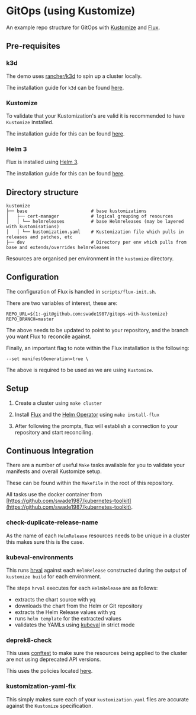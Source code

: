 # GitOps (using Kustomize)

An example repo structure for GitOps with [Kustomize](https://github.com/kubernetes-sigs/kustomize) and [Flux](https://github.com/fluxcd/flux).

## Pre-requisites

### k3d

The demo uses [rancher/k3d](https://github.com/rancher/k3d) to spin up a cluster locally.

The installation guide for `k3d` can be found [here](https://github.com/rancher/k3d#get).

### Kustomize

To validate that your Kustomization's are valid it is recommended to have `Kustomize` installed.

The installation guide for this can be found [here](https://github.com/kubernetes-sigs/kustomize).

### Helm 3

Flux is installed using [Helm 3](https://helm.sh/blog/helm-3-released/).

The installation guide for this can be found [here](https://helm.sh/docs/intro/install/). 

## Directory structure

```
kustomize
├── base                        # base kustomizations             
│   ├── cert-manager            # logical grouping of resources
│   │ └── helmreleases          # base Helmreleases (may be layered with kustomisations)
│   │ └── kustomization.yaml    # Kustomization file which pulls in releases and patches, etc
├── dev                         # Directory per env which pulls from base and extends/overrides helmreleases
```

Resources are organised per environment in the `kustomize` directory.

## Configuration

The configuration of Flux is handled in `scripts/flux-init.sh`.

There are two variables of interest, these are:

```
REPO_URL=${1:-git@github.com:swade1987/gitops-with-kustomize}
REPO_BRANCH=master
```

The above needs to be updated to point to your repository, and the branch you want Flux to reconcile against.

Finally, an important flag to note within the Flux installation is the following:

```
--set manifestGeneration=true \
```

The above is required to be used as we are using `Kustomize`.

## Setup

1. Create a cluster using `make cluster`

2. Install [Flux](https://github.com/fluxcd/flux) and the [Helm Operator](https://github.com/fluxcd/helm-operator) using `make install-flux`

3. After following the prompts, flux will establish a connection to your repository and start reconciling.

## Continuous Integration

There are a number of useful `Make` tasks available for you to validate your manifests and overall Kustomize setup.

These can be found within the `Makefile` in the root of this repository.

All tasks use the docker container from [https://github.com/swade1987/kubernetes-toolkit](https://github.com/swade1987/kubernetes-toolkit).

### check-duplicate-release-name

As the name of each `HelmRelease` resources needs to be unique in a cluster this makes sure this is the case.

### kubeval-environments

This runs [hrval](https://github.com/stefanprodan/hrval-action) against each `HelmRelease` constructed during the output of `kustomize build` for each environment.
 
The steps `hrval` executes for each `HelmRelease` are as follows:

- extracts the chart source with yq
- downloads the chart from the Helm or Git repository
- extracts the Helm Release values with yq
- runs `helm template` for the extracted values
- validates the YAMLs using [kubeval](https://github.com/instrumenta/kubeval) in strict mode

### deprek8-check

This uses [conftest](https://github.com/open-policy-agent/conftest) to make sure the resources being applied to the cluster are not using deprecated API versions.

This uses the policies located [here](https://github.com/swade1987/kubernetes-toolkit/tree/master/policies/deprecations).

### kustomization-yaml-fix

This simply makes sure each of your `kustomization.yaml` files are accurate against the `Kustomize` specification.